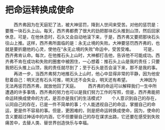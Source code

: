 # 把命运转换成使命
　　西齐弗因为在天庭犯了法，被大神惩罚，降到人世间来受苦。对他的惩罚是：要推一块石头上山。每天，西齐弗都费了很大的劲把那块石头推到山顶，然后回家休息，可是，在他休息时，石头又会自动地滚下来，于是，西齐弗又要把那块石头往山上推。这样，西齐弗所面临的是：永无止境的失败。大神要惩罚西齐弗的，也就是要折磨他的心灵，使他在“永无止境的失败”命运中，受苦受难。 
　　可是，西齐弗肯认命。每次，在他推石头上山时，大神都打击他，告诉他不可能成功。西齐弗不肯在成功和失败的圈套中被困住，一心想着：推石头上山是我的责任；只要我把石头推上山顶，我的责任就尽到了；至于石头是否会滚下来，那不是我的事。 
　　再进一步，当西齐弗努力地推石头上山时，他心中显得非常的平静，因为他安慰着自己：明天还有石头可推，明天还不会失业，明天还有希望。 
　　大神因为无法再惩罚西齐弗，就放他回了天庭。 
　　西齐弗的命运可以解释我们一生中所遭遇的许多事情，西齐弗的努力也可以是我们努力工作的写照，但是，西齐弗能把命运转换成使命的方式，是否亦是我们的生活模式? 
　　个人意识到自己的存在，认同自己的存在，已是一件不简单的事；个人能透视自己的命运，掌握自己的命运，更是件不容易的事。但是，更困难的，则是把命运转换成使命，因为，使命的含义要超过神话中的内涵，它不但要替自己的存在谋求出路，它还要在感受到失败痛苦中，去替人类、替世界创造快乐与幸福。
 